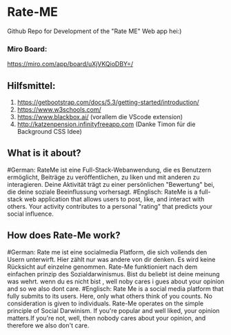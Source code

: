 # Rate-ME

Github Repo for Development of the "Rate ME" Web app
hei:)

### Miro Board:
  https://miro.com/app/board/uXjVKQioDBY=/
  
## Hilfsmittel:
1. https://getbootstrap.com/docs/5.3/getting-started/introduction/
2. https://www.w3schools.com/
3. https://www.blackbox.ai/ (vorallem die VScode extension)
4. http://katzenpension.infinityfreeapp.com (Danke Timon für die Background CSS Idee)

## What is it about?
#German:
RateMe ist eine Full-Stack-Webanwendung, die es Benutzern ermöglicht, Beiträge zu veröffentlichen, zu liken und mit anderen zu interagieren. Deine Aktivität trägt zu einer persönlichen "Bewertung" bei, die deine soziale Beeinflussung vorhersagt.
#Englisch:
RateMe is a full-stack web application that allows users to post, like, and interact with others. Your activity contributes to a personal "rating" that predicts your social influence.

## How does Rate-Me work?
#German:
Rate me ist eine socialmedia Platform, die sich vollends den Usern unterwirft. Hier zählt nur was andere von dir denken. Es wird keine Rücksicht auf einzelne genommen. Rate-Me       funktioniert nach dem einfachen prinzip des Sozialdarwinismus. Bist du beliebt ist deine meinung was wehrt. wenn du es nicht bist , well noby cares i gues about your opinion and so we also dont  care.
#Englisch:
Rate Me is a social media platform that fully submits to its users. Here, only what others think of you counts. No consideration is given to individuals. Rate-Me operates on the simple principle of Social Darwinism. If you're popular and well liked, your opinion matters.If you're not, well, then nobody cares about your opinion, and therefore we also don't care.
